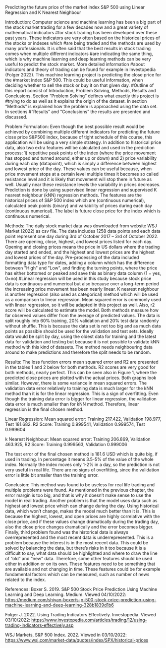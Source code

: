 Predicting the future price of the market index S&P 500 using Linear Regression and K Nearest Neighbour

Introduction:
Computer science and machine learning has been a big part of the stock market trading for a few decades now and a great variety of mathematical indicators
#for stock trading has been developed over these past years. These indicators are very often based on the historical prices of the stocks or indexes which 
#are being traded and the methods are used by many professionals. It is often said that the best results in stock trading comes when multiple different indicators 
#are indicating the same thing, which is why machine learning and deep learning methods can be very useful to predict the stock market. More detailed information 
#about indicators and theory of trading can be found for example in Investopedia (Folger 2022). This machine learning project is predicting the close price for the 
#market index S&P 500. This could be useful information, when deciding whether to sell the stock or buy it on that given day.
#Outline of this report consist of Introduction, Problem Solving, Methods, Results and Conclusions. Section “Problem Solving” defines what exactly this project is
#trying to do as well as it explains the origin of the dataset. In section “Methods” is explained how the problem is approached using the data set. In sections 
#“Results” and “Conclusions” the results are presented and discussed.

Problem Formulation:
Even though the best possible result would be achieved by combining multiple different indicators for predicting the future close price S&P500 index, 
because of tight schedule of this course, this application will be using a very simple strategy. In addition to historical price data, also two extra 
features will be calculated and used in the prediction process: 1) repetitive peak points of the index (where the price movement has stopped and turned around,
either up or down) and 2) price variability during each day (datapoint), which is simply a difference between highest and lowest price of the day. These values 
can be useful because, when price movement stops at a certain level multiple times it becomes so called resistance level and it is likely that movement will stop
there in future as well. Usually near these resistance levels the variability in prices decreases.
Prediction is done by using supervised linear regression and supervised K nearest neighbour (kNN) regression methods. The features are the historical prices of 
S&P 500 index which are (continuous numerical), calculated peak points (binary) and variability of prices during each day (continuous numerical). The label is 
future close price for the index which is continuous numerical.

Methods:
The daily stock market data was downloaded from website WSJ Market (2022) as csv file. The data includes 1258 data points and each data point represent one day 
during 3rd of October 2017 – 3rd of October 2022. There are opening, close, highest, and lowest prices listed for each day. Opening and closing prices means the 
price in US dollars where the trading day started and ended, and the highest and lowest prices are the highest and lowest prices of the day.
Pre-processing of the data included formatting data type for dates, adding a column which has the difference between "High" and "Low", and finding the turning points, where the price has either bottomed or peaked and save this as binary data column (1 = yes, 0=no).#Linear regression will be used in this study because stock price data is continuous and numerical but also because over a long-term period the increasing price 
movement has been nearly linear. K nearest neighbour is another regression (also used as categorical) method which will be used as a comparison to linear regression.
Mean squared error is commonly used with linear regression, so it will be adapted in this project as well. Also, r2 score will be calculated to estimate the model. 
Both methods measure how far observed values differ from the average of predicted values.
The data is split roughly into 60% training, 20% validation and 20% test data randomly without shuffle. This is because the data set is not too big and as much data 
points as possible should be used for the validation and test sets. Ideally data would be split by day, using the oldest data for training and the latest data for 
validation and testing but because it is not possible to validate kNN method with this kind of datasets. The method needs neighbouring data around to make 
predictions and therefore the split needs to be random.

Results:
The loss function errors mean squared error and R2 are presented in the tables 1 and 2 below for both methods. R2 scores are very good for both methods, nearly 
perfect. This can be seen also in Figure 1, where the predicted close prices are plotted with the actual prices. Both graphs look similar.
However, there is some variance in mean squared errors. The validation data error relatively to training data is much larger for the kNN method than it is for the 
linear regression. This is a sign of overfitting. Even though the training data error is bigger for linear regression, the validation data error is much smaller 
than for kNN method. Therefore, linear regression is the final chosen method.

Linear Regression:
Mean squared error: Training 217.422, Validation 198.977, Test 181.682.
R2 Score: Training 0.999541, Validation 0.999574, Test 0.999604


k Nearest Neighbour:
Mean squared error: Training 206.869, Validation 463.925,
R2 Score: Training  0.999563, Validation 0.999006

The test error of the final chosen method is 181.6 USD which is quite big, if used in trading. In percentage it means 3.5-5% of the value of the whole index. 
Normally the index moves only 1-2% in a day, so the prediction is not very useful in real life. There are no signs of overfitting, since the validation error 
is little bit smaller than the training error.

Conclusion:
This method was found to be useless for real life trading and multiple problems were found. As mentioned in the previous chapter, the error margin is too big, 
and that is why it doesn’t make sense to use the model in real trading. Another problem is that the model uses data such as highest and lowest price which can 
change during the day. Using historical data, which won’t change, makes the model much better than it is. This is because the highest, lowest, and open prices 
are highly correlative with the close price, and if these values change dramatically during the trading day, also the close price changes dramatically and the 
error becomes bigger. Finally, third problem found was the historical data is always overrepresented and the most recent data is underrepresented. This is a 
problem because the interest is in the most recent data. This could be solved by balancing the data, but there’s risks in it too because it is a difficult to 
say, what data should be highlighted and where to draw the line of “old” and “new” data.
Therefore, some other features should be used either in addition or on its own. These features need to be something that are available and not changing in time. These features could be for example fundamental factors which can be measured, such as number of news related to the index.

References:
Boxer S. 2019. S&P 500 Stock Price Prediction Using Machine Learning and Deep Learning. Medium. 
Viewed 04/10/2022: https://medium.com/shiyan-boxer/s-p-500-stock-price-prediction-using-machine-learning-and-deep-learning-328b1839d1b6

Folger J. 2022. Using Trading Indicators Effectively. Investopedia. 
Viewed 03/10/2022: https://www.investopedia.com/articles/trading/12/using-trading-indicators-effectively.asp

WSJ Markets, S&P 500 Index. 2022. Viewed in 03/10/2022:
https://www.wsj.com/market-data/quotes/index/SPX/historical-prices

